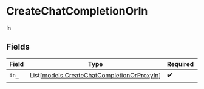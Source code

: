 # CreateChatCompletionOrIn

In


## Fields

| Field                                                                                    | Type                                                                                     | Required                                                                                 | Description                                                                              |
| ---------------------------------------------------------------------------------------- | ---------------------------------------------------------------------------------------- | ---------------------------------------------------------------------------------------- | ---------------------------------------------------------------------------------------- |
| `in_`                                                                                    | List[[models.CreateChatCompletionOrProxyIn](../models/createchatcompletionorproxyin.md)] | :heavy_check_mark:                                                                       | N/A                                                                                      |